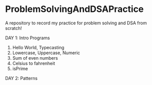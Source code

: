 # ProblemSolvingAndDSAPractice
A repository to record my practice for problem solving and DSA from scratch!

DAY 1: Intro Programs 
1. Hello World, Typecasting
2. Lowercase, Uppercase, Numeric
3. Sum of even numbers
4. Celsius to fahrenheit
5. isPrime

DAY 2: Patterns
